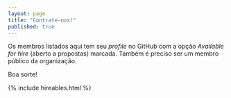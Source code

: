 ```yaml
---
layout: page
title: "Contrate-nos!"
published: true
---
```


Os membros listados aqui tem seu _profile_ no GitHub com a opção
_Available for hire_ (aberto a propostas) marcada. Também é preciso ser um
membro público da organização.

Boa sorte!

{% include hireables.html %}
